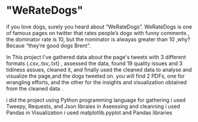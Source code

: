 # "WeRateDogs" 
if you love dogs, surely you heard about “WeRateDogs”. WeRateDogs is one of famous pages on
twitter that rates people’s dogs with funny comments , the dominator rate is 10, but the nominator is
alwayas greater than 10 ,why? Becaue “they’re good dogs Brent”.

In This project I've gathered data about the page's tweets with 3 different formats (.csv,.tsv,.txt) , assessed the data, found 19 quality issues and 3 tidiness assues, cleaned it, and finally  used the cleaned data to analyse and visualize the page,and the dogs tweeted on. you will find 2 PDFs, one for wrangling efforts, and the other for the insights and visualization obtained from the cleaned data . 

i did the project using Python programming language
for gathering i used Tweepy, Requests, and Json libraies
in Aseessing and cleanning i used Pandas
in Visualization i used matplotlib.pyplot and Pandas libraries




